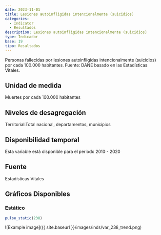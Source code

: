 ```yaml
---
date: 2023-11-01
title: Lesiones autoinfligidas intencionalmente (suicidios)
categories:
  - Indicator
  - Resultados
description: Lesiones autoinfligidas intencionalmente (suicidios)
type: Indicador
base: 19
tipo: Resultados
--- 
```


Personas fallecidas por lesiones autoinfligidas intencionalmente (suicidios) por cada 100.000 habitantes.
Fuente: DANE basado en las Estadísticas Vitales.

## Unidad de medida
Muertes por cada 100.000 habitantes

## Niveles de desagregación
Territorial:Total nacional, departamentos, municipios

## Disponibilidad temporal
Esta variable está disponible para el periodo 2010 - 2020

## Fuente
Estadísticas Vitales

## Gráficos Disponibles

### Estático

``` R
pulso_static(238)
```

![Example image]({{ site.baseurl }}/images/inds/var_238_trend.png)